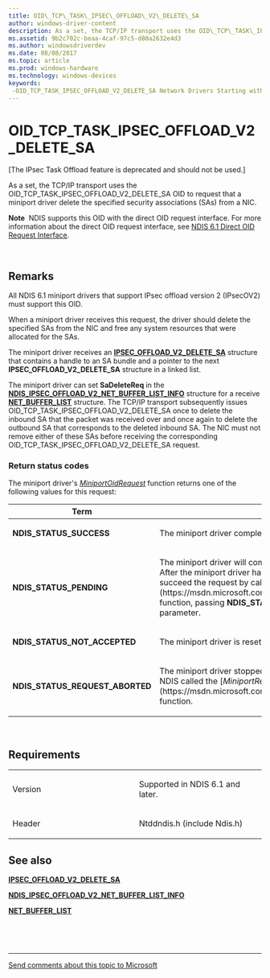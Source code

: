```yaml
---
title: OID\_TCP\_TASK\_IPSEC\_OFFLOAD\_V2\_DELETE\_SA
author: windows-driver-content
description: As a set, the TCP/IP transport uses the OID\_TCP\_TASK\_IPSEC\_OFFLOAD\_V2\_DELETE\_SA OID to request that a miniport driver delete the specified security associations (SAs) from a NIC.
ms.assetid: 9b2c702c-beaa-4caf-97c5-d80a2632e4d3
ms.author: windowsdriverdev
ms.date: 08/08/2017
ms.topic: article
ms.prod: windows-hardware
ms.technology: windows-devices
keywords: 
 -OID_TCP_TASK_IPSEC_OFFLOAD_V2_DELETE_SA Network Drivers Starting with Windows Vista
---
```


# OID\_TCP\_TASK\_IPSEC\_OFFLOAD\_V2\_DELETE\_SA


\[The IPsec Task Offload feature is deprecated and should not be used.\]

As a set, the TCP/IP transport uses the OID\_TCP\_TASK\_IPSEC\_OFFLOAD\_V2\_DELETE\_SA OID to request that a miniport driver delete the specified security associations (SAs) from a NIC.

**Note**  NDIS supports this OID with the direct OID request interface. For more information about the direct OID request interface, see [NDIS 6.1 Direct OID Request Interface](https://msdn.microsoft.com/library/windows/hardware/ff564736).

 

Remarks
-------

All NDIS 6.1 miniport drivers that support IPsec offload version 2 (IPsecOV2) must support this OID.

When a miniport driver receives this request, the driver should delete the specified SAs from the NIC and free any system resources that were allocated for the SAs.

The miniport driver receives an [**IPSEC\_OFFLOAD\_V2\_DELETE\_SA**](https://msdn.microsoft.com/library/windows/hardware/ff556979) structure that contains a handle to an SA bundle and a pointer to the next **IPSEC\_OFFLOAD\_V2\_DELETE\_SA** structure in a linked list.

The miniport driver can set **SaDeleteReq** in the [**NDIS\_IPSEC\_OFFLOAD\_V2\_NET\_BUFFER\_LIST\_INFO**](https://msdn.microsoft.com/library/windows/hardware/ff565818) structure for a receive [**NET\_BUFFER\_LIST**](https://msdn.microsoft.com/library/windows/hardware/ff568388) structure. The TCP/IP transport subsequently issues OID\_TCP\_TASK\_IPSEC\_OFFLOAD\_V2\_DELETE\_SA once to delete the inbound SA that the packet was received over and once again to delete the outbound SA that corresponds to the deleted inbound SA. The NIC must not remove either of these SAs before receiving the corresponding OID\_TCP\_TASK\_IPSEC\_OFFLOAD\_V2\_DELETE\_SA request.

### Return status codes

The miniport driver's [*MiniportOidRequest*](https://msdn.microsoft.com/library/windows/hardware/ff559416) function returns one of the following values for this request:

<table>
<colgroup>
<col width="50%" />
<col width="50%" />
</colgroup>
<thead>
<tr class="header">
<th>Term</th>
<th>Description</th>
</tr>
</thead>
<tbody>
<tr class="odd">
<td><p><strong>NDIS_STATUS_SUCCESS</strong></p></td>
<td><p>The miniport driver completed the request successfully.</p></td>
</tr>
<tr class="even">
<td><p><strong>NDIS_STATUS_PENDING</strong></p></td>
<td><p>The miniport driver will complete the request asynchronously. After the miniport driver has completed all processing, it must succeed the request by calling the [<strong>NdisMOidRequestComplete</strong>](https://msdn.microsoft.com/library/windows/hardware/ff563622) function, passing <strong>NDIS_STATUS_SUCCESS</strong> for the <em>Status</em> parameter.</p></td>
</tr>
<tr class="odd">
<td><p><strong>NDIS_STATUS_NOT_ACCEPTED</strong></p></td>
<td><p>The miniport driver is resetting.</p></td>
</tr>
<tr class="even">
<td><p><strong>NDIS_STATUS_REQUEST_ABORTED</strong></p></td>
<td><p>The miniport driver stopped processing the request. For example, NDIS called the [<em>MiniportResetEx</em>](https://msdn.microsoft.com/library/windows/hardware/ff559432) function.</p></td>
</tr>
</tbody>
</table>

 

Requirements
------------

<table>
<colgroup>
<col width="50%" />
<col width="50%" />
</colgroup>
<tbody>
<tr class="odd">
<td><p>Version</p></td>
<td><p>Supported in NDIS 6.1 and later.</p></td>
</tr>
<tr class="even">
<td><p>Header</p></td>
<td>Ntddndis.h (include Ndis.h)</td>
</tr>
</tbody>
</table>

## See also


[**IPSEC\_OFFLOAD\_V2\_DELETE\_SA**](https://msdn.microsoft.com/library/windows/hardware/ff556979)

[**NDIS\_IPSEC\_OFFLOAD\_V2\_NET\_BUFFER\_LIST\_INFO**](https://msdn.microsoft.com/library/windows/hardware/ff565818)

[**NET\_BUFFER\_LIST**](https://msdn.microsoft.com/library/windows/hardware/ff568388)

 

 


--------------------
[Send comments about this topic to Microsoft](mailto:wsddocfb@microsoft.com?subject=Documentation%20feedback%20%5Bnetvista\netvista%5D:%20OID_TCP_TASK_IPSEC_OFFLOAD_V2_DELETE_SA%20%20RELEASE:%20%288/8/2017%29&body=%0A%0APRIVACY%20STATEMENT%0A%0AWe%20use%20your%20feedback%20to%20improve%20the%20documentation.%20We%20don't%20use%20your%20email%20address%20for%20any%20other%20purpose,%20and%20we'll%20remove%20your%20email%20address%20from%20our%20system%20after%20the%20issue%20that%20you're%20reporting%20is%20fixed.%20While%20we're%20working%20to%20fix%20this%20issue,%20we%20might%20send%20you%20an%20email%20message%20to%20ask%20for%20more%20info.%20Later,%20we%20might%20also%20send%20you%20an%20email%20message%20to%20let%20you%20know%20that%20we've%20addressed%20your%20feedback.%0A%0AFor%20more%20info%20about%20Microsoft's%20privacy%20policy,%20see%20http://privacy.microsoft.com/default.aspx. "Send comments about this topic to Microsoft")


